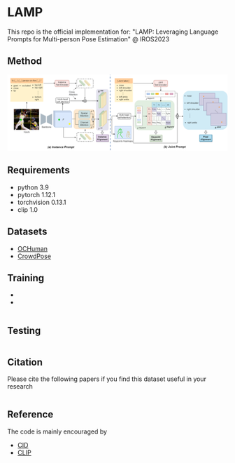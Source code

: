 # LAMP
This repo is the official implementation for: "LAMP: Leveraging Language Prompts for Multi-person Pose Estimation" @ IROS2023

## Method
![image](https://github.com/shengnanh20/LAMP/blob/main/lamp.png)


## Requirements

* python 3.9
* pytorch 1.12.1
* torchvision 0.13.1
* clip 1.0

## Datasets

* [OCHuman](https://github.com/liruilong940607/OCHumanApi)
* [CrowdPose](https://github.com/Jeff-sjtu/CrowdPose)

## Training

* 
* 
```

```

## Testing


```

```

## Citation

Please cite the following papers if you find this dataset useful in your research
```

```


## Reference
The code is mainly encouraged by
* [CID](https://github.com/kennethwdk/CID)
* [CLIP](https://github.com/openai/CLIP)
